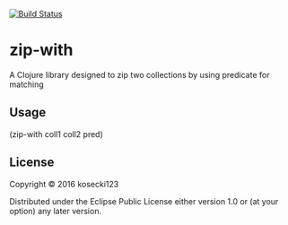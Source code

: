 [![Build Status](https://travis-ci.org/kosecki123/zip-with.svg?branch=master)](https://travis-ci.org/kosecki123/zip-with)

# zip-with

A Clojure library designed to zip two collections by using predicate for matching

## Usage

(zip-with coll1 coll2 pred)

## License

Copyright © 2016 kosecki123

Distributed under the Eclipse Public License either version 1.0 or (at
your option) any later version.
